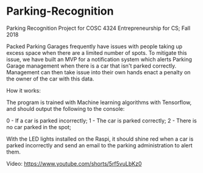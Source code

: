# Parking-Recognition

Parking Recognition Project for COSC 4324 Entrepreneurship for CS; Fall 2018


Packed Parking Garages frequently have issues with people taking up excess space when there are a limited number of spots. 
To mitigate this issue, we have built an MVP for a notification system which alerts Parking Garage management 
when there is a car that isn't parked correctly. Management can then take issue into their own hands enact a 
penalty on the owner of the car with this data.


How it works:

The program is trained with Machine learning algorithms with Tensorflow, and should output the following to the console:

0 - If a car is parked incorrectly;
1 - The car is parked correctly;
2 - There is no car parked in the spot;

With the LED lights installed on the Raspi, it should shine red when a car is parked incorrectly and send an email to the parking administration to alert them.

Video:
https://www.youtube.com/shorts/5rf5vuLbKz0


